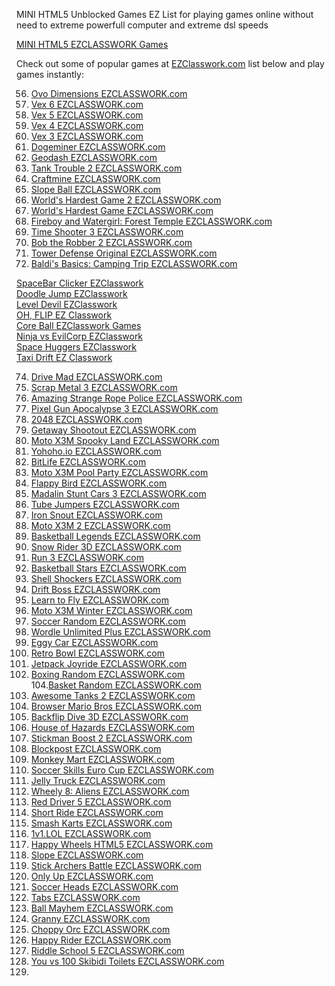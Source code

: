 
MINI HTML5 Unblocked Games EZ List for playing games online without need to extreme powerfull computer
and extreme dsl speeds

<a  href="https://ezclasswork.com">MINI HTML5 EZCLASSWORK Games</a>

Check out some of popular games at <a rel="nofollow" href="https://ezclasswork.com">EZClasswork.com</a> list below and play games instantly:



56. <a rel="nofollow" href="https://ezclasswork.com/play/ovo-dimensions">Ovo Dimensions EZCLASSWORK.com</a> <br>
57. <a href="https://ezclasswork.com/play/vex-6">Vex 6 EZCLASSWORK.com</a> <br>
58. <a rel="nofollow" href="https://ezclasswork.com/play/vex-5">Vex 5 EZCLASSWORK.com</a><br>
59. <a href="https://ezclasswork.com/play/vex-4">Vex 4 EZCLASSWORK.com</a> <br>
60. <a href="https://ezclasswork.com/play/vex-3">Vex 3 EZCLASSWORK.com</a> <br>
61. <a href="https://ezclasswork.com/play/dogeminer">Dogeminer EZCLASSWORK.com</a> <br>
62. <a rel="nofollow" href="https://ezclasswork.com/play/geodash">Geodash EZCLASSWORK.com</a> <br>
63. <a href="https://ezclasswork.com/play/tank-trouble-2">Tank Trouble 2 EZCLASSWORK.com</a> <br>
64. <a href="https://ezclasswork.com/play/craftmine">Craftmine EZCLASSWORK.com</a> <br>
65. <a rel="nofollow" href="https://ezclasswork.com/play/slope-ball">Slope Ball EZCLASSWORK.com</a> <br>
66. <a href="https://ezclasswork.com/play/worlds-hardest-game-2">World's Hardest Game 2 EZCLASSWORK.com</a> <br>
67. <a href="https://ezclasswork.com/play/worlds-hardest-game">World's Hardest Game EZCLASSWORK.com</a> <br>
68. <a rel="nofollow" href="https://ezclasswork.com/play/fireboy-and-watergirl-forest-temple">Fireboy and Watergirl: Forest Temple EZCLASSWORK.com</a> <br>
69. <a href="https://ezclasswork.com/play/time-shooter-3">Time Shooter 3 EZCLASSWORK.com</a> <br>
70. <a href="https://ezclasswork.com/play/bob-the-robber-2">Bob the Robber 2 EZCLASSWORK.com</a> <br>
71. <a rel="nofollow" href="https://ezclasswork.com/play/tower-defense-original">Tower Defense Original EZCLASSWORK.com</a> <br>
72. <a href="https://ezclasswork.com/play/baldis-basics-camping-trip">Baldi's Basics: Camping Trip EZCLASSWORK.com</a> <br>


<a href="https://ezclasswork.com/play/spacebar-clicker">SpaceBar Clicker EZClasswork</a> <br>
<a href="https://ezclasswork.com/play/doodle-jump">Doodle Jump EZClasswork</a> <br>
<a href="https://ezclasswork.com/play/level-devil">Level Devil EZClasswork</a> <br>
<a href="https://ezclasswork.com/play/oh-flip">OH, FLIP EZ Classwork</a> <br>
<a href="https://ezclasswork.com/play/coreball">Core Ball EZClasswork Games</a> <br>
<a href="https://ezclasswork.com/play/ninja-vs-evilcorp">Ninja vs EvilCorp EZClasswork</a> <br>
<a href="https://ezclasswork.com/play/space-huggers">Space Huggers EZClasswork</a> <br>
<a href="https://ezclasswork.com/play/taxi-drift">Taxi Drift EZ Classwork</a> <br>







74. <a href="https://ezclasswork.com/play/drive-mad">Drive Mad EZCLASSWORK.com</a> <br>
76. <a rel="nofollow" href="https://ezclasswork.com/play/scrap-metal-3">Scrap Metal 3 EZCLASSWORK.com</a> <br>
77. <a href="https://ezclasswork.com/play/amazing-strange-rope-police">Amazing Strange Rope Police EZCLASSWORK.com</a> <br>
78. <a href="https://ezclasswork.com/play/pixel-gun-apocalypse-3">Pixel Gun Apocalypse 3 EZCLASSWORK.com</a> <br>
79. <a href="https://ezclasswork.com/play/2048">2048 EZCLASSWORK.com</a> <br>
80. <a rel="nofollow" href="https://ezclasswork.com/play/getaway-shootout">Getaway Shootout EZCLASSWORK.com</a> <br>
81. <a href="https://ezclasswork.com/play/motox3m-spooky-land">Moto X3M Spooky Land EZCLASSWORK.com</a> <br>
82. <a href="https://ezclasswork.com/play/yohoho-io">Yohoho.io EZCLASSWORK.com</a> <br>
83. <a href="https://ezclasswork.com/play/bitlife">BitLife EZCLASSWORK.com</a> <br>
84. <a rel="nofollow" href="https://ezclasswork.com/play/motox3m-pool-party">Moto X3M Pool Party EZCLASSWORK.com</a> <br>
85. <a href="https://ezclasswork.com/play/flappy-bird">Flappy Bird EZCLASSWORK.com</a> <br>
86. <a href="https://ezclasswork.com/play/madalin-stunt-cars-3">Madalin Stunt Cars 3 EZCLASSWORK.com</a> <br>
87. <a href="https://ezclasswork.com/play/tube-jumpers">Tube Jumpers EZCLASSWORK.com</a> <br>
88. <a rel="nofollow" href="https://ezclasswork.com/play/iron-snout">Iron Snout EZCLASSWORK.com</a> <br>
89. <a href="https://ezclasswork.com/play/motox3m-2">Moto X3M 2 EZCLASSWORK.com</a> <br>
90. <a href="https://ezclasswork.com/play/basketball-legends">Basketball Legends EZCLASSWORK.com</a> <br>
91. <a href="https://ezclasswork.com/play/snow-rider-3d">Snow Rider 3D EZCLASSWORK.com</a> <br>
92. <a rel="nofollow" href="https://ezclasswork.com/play/run-3">Run 3 EZCLASSWORK.com</a> <br>
93. <a href="https://ezclasswork.com/play/basketball-stars">Basketball Stars EZCLASSWORK.com</a> <br>
94. <a rel="nofollow" href="https://ezclasswork.com/play/shell-shockers">Shell Shockers EZCLASSWORK.com</a> <br>
95. <a rel="nofollow" href="https://ezclasswork.com/play/drift-boss">Drift Boss EZCLASSWORK.com</a> <br>
96. <a rel="nofollow" href="https://ezclasswork.com/play/learn-to-fly">Learn to Fly EZCLASSWORK.com</a> <br>
97. <a href="https://ezclasswork.com/play/motox3m-winter">Moto X3M Winter EZCLASSWORK.com</a> <br>
98. <a href="https://ezclasswork.com/play/soccer-random">Soccer Random EZCLASSWORK.com</a> <br>
99. <a rel="nofollow" href="https://ezclasswork.com/play/wordle-unlimited-plus">Wordle Unlimited Plus EZCLASSWORK.com</a> <br>
100. <a rel="nofollow" href="https://ezclasswork.com/play/eggy-car">Eggy Car EZCLASSWORK.com</a> <br>
101. <a rel="nofollow" href="https://ezclasswork.com/play/retro-bowl">Retro Bowl EZCLASSWORK.com</a> <br>
102. <a href="https://ezclasswork.com/play/jetpack-joyride">Jetpack Joyride EZCLASSWORK.com</a> <br>
103. <a href="https://ezclasswork.com/play/boxing-random">Boxing Random EZCLASSWORK.com</a> <br>
104.<a href="https://ezclasswork.com/play/basket-random">Basket Random EZCLASSWORK.com</a> <br>
105. <a href="https://ezclasswork.com/play/awesome-tanks-2">Awesome Tanks 2 EZCLASSWORK.com</a> <br>
106. <a rel="nofollow" href="https://ezclasswork.com/play/browser-mario-bros">Browser Mario Bros EZCLASSWORK.com</a> <br>
107. <a href="https://ezclasswork.com/play/backflip-dive-3d">Backflip Dive 3D EZCLASSWORK.com</a> <br>
108. <a rel="nofollow" href="https://ezclasswork.com/play/house-of-hazards">House of Hazards EZCLASSWORK.com</a> <br>
109. <a rel="nofollow" href="https://ezclasswork.com/play/stickman-boost-2">Stickman Boost 2 EZCLASSWORK.com</a> <br>
110. <a href="https://ezclasswork.com/play/blockpost">Blockpost EZCLASSWORK.com</a> <br>
111. <a href="https://ezclasswork.com/play/monkey-mart">Monkey Mart EZCLASSWORK.com</a> <br>
112. <a href="https://ezclasswork.com/play/soccer-skills-euro-cup">Soccer Skills Euro Cup EZCLASSWORK.com</a> <br>
113. <a href="https://ezclasswork.com/play/jelly-truck">Jelly Truck EZCLASSWORK.com</a> <br>
114. <a href="https://ezclasswork.com/play/wheely-8-aliens">Wheely 8: Aliens EZCLASSWORK.com</a> <br>
115. <a href="https://ezclasswork.com/play/red-driver-5">Red Driver 5 EZCLASSWORK.com</a> <br>
116. <a href="https://ezclasswork.com/play/short-ride">Short Ride EZCLASSWORK.com</a> <br>
117. <a href="https://ezclasswork.com/play/smash-karts">Smash Karts EZCLASSWORK.com</a> <br>
118. <a href="https://ezclasswork.com/play/1v1-lol">1v1.LOL EZCLASSWORK.com</a> <br>
119. <a href="https://ezclasswork.com/play/happy-wheels-html5">Happy Wheels HTML5 EZCLASSWORK.com</a> <br>
120. <a href="https://ezclasswork.com/play/slope">Slope EZCLASSWORK.com</a> <br>
121. <a href="https://ezclasswork.com/play/stick-archers-battle">Stick Archers Battle EZCLASSWORK.com</a> <br>
122. <a href="https://ezclasswork.com/play/only-up">Only Up EZCLASSWORK.com</a> <br>
123. <a href="https://ezclasswork.com/play/soccer-heads">Soccer Heads EZCLASSWORK.com</a> <br>
124. <a href="https://ezclasswork.com/play/tabs">Tabs EZCLASSWORK.com</a> <br>
125. <a href="https://ezclasswork.com/play/ball-mayhem">Ball Mayhem EZCLASSWORK.com</a> <br>
126. <a href="https://ezclasswork.com/play/granny">Granny EZCLASSWORK.com</a> <br>
127. <a href="https://ezclasswork.com/play/choppy-orc">Choppy Orc EZCLASSWORK.com</a> <br>
128. <a href="https://ezclasswork.com/play/happy-rider">Happy Rider EZCLASSWORK.com</a> <br>
129.  <a href="https://ezclasswork.com/play/riddle-school-5">Riddle School 5 EZCLASSWORK.com</a> <br> 
130. <a href="https://ezclasswork.com/play/you-vs-100-skibidi-toilets">You vs 100 Skibidi Toilets EZCLASSWORK.com</a> <br>
131. 
